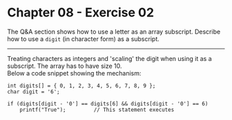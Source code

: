 # Chapter 08 - Exercise 02

The Q&A section shows how to use a letter as an array subscript. Describe how to use a `digit` (in character form) as a subscript.

---

Treating characters as integers and 'scaling' the digit when using it as a subscript. The array has to have size 10.  
Below a code snippet showing the mechanism:  

```
int digits[] = { 0, 1, 2, 3, 4, 5, 6, 7, 8, 9 };
char digit = '6';

if (digits[digit - '0'] == digits[6] && digits[digit - '0'] == 6)
    printf("True");         // This statement executes
```
